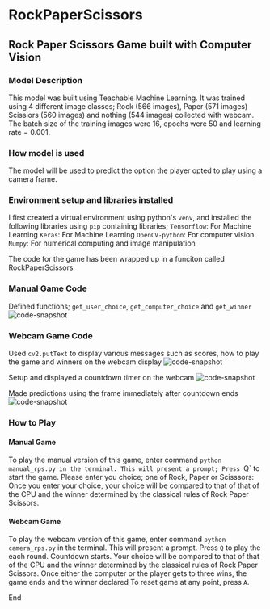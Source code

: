 # RockPaperScissors

## Rock Paper Scissors Game built with Computer Vision

### Model Description
This model was built using Teachable Machine Learning.
It was trained using 4 different image classes; Rock (566 images), Paper (571 images) Scissiors (560 images) and nothing (544 images) collected with webcam.
The batch size of the training images were 16, epochs were 50 and learning rate = 0.001. 

### How model is used
The model will be used to predict the option the player opted to play using a camera frame.

### Environment setup and libraries installed
I first created a virtual environment using python's `venv`, and installed the following libraries using `pip` containing libraries;
`Tensorflow`: For Machine Learning
`Keras`: For Machine Learning
`OpenCV-python`: For computer vision
`Numpy`: For numerical computing and image manipulation


The code for the game has been wrapped up in a funciton called RockPaperScissors


### Manual Game Code
Defined functions; `get_user_choice`, `get_computer_choice` and `get_winner`
![code-snapshot](https://user-images.githubusercontent.com/71975468/166817267-6d7092ec-7da1-47fb-989b-0d7264375ea2.png)

### Webcam Game Code
Used `cv2.putText` to display various messages such as scores, how to play the game and winners on the webcam display
![code-snapshot](https://user-images.githubusercontent.com/71975468/166819149-d5fa72b6-e4d5-4cb1-90bb-985cd0bcf5ca.png)

Setup and displayed a countdown timer on the webcam
![code-snapshot](https://user-images.githubusercontent.com/71975468/166819378-f1a99098-fbc1-4eab-a8ff-61cd8c3ab830.png)

Made predictions using the frame immediately after countdown ends
![code-snapshot](https://user-images.githubusercontent.com/71975468/166819554-67a8d60c-60cb-4ba6-aa37-3452541aeec8.png)


### How to Play
#### Manual Game
To play the manual version of this game, enter command `python manual_rps.py in the terminal.
This will present a prompt; Press `Q` to start the game. Please enter you choice; one of Rock, Paper or Scisssors:
Once you enter your choice, your choice will be compared to that of that of the CPU and the winner determined
by the classical rules of Rock Paper Scissors.

#### Webcam Game
To play the webcam version of this game, enter command `python camera_rps.py` in the terminal.
This will present a prompt. Press `Q` to play the each round. Countdown starts. Your choice will be compared to that of that of the CPU and the winner determined
by the classical rules of Rock Paper Scissors. Once either the computer or the player gets to three wins, the game ends and the winner declared
To reset game at any point, press `A`.

End



